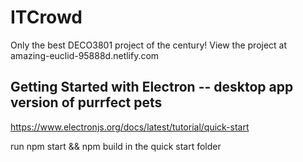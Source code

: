 # ITCrowd
Only the best DECO3801 project of the century! 
View the project at amazing-euclid-95888d.netlify.com
## Getting Started with Electron -- desktop app version of purrfect pets 

https://www.electronjs.org/docs/latest/tutorial/quick-start

run npm start && npm build in the quick start folder 


